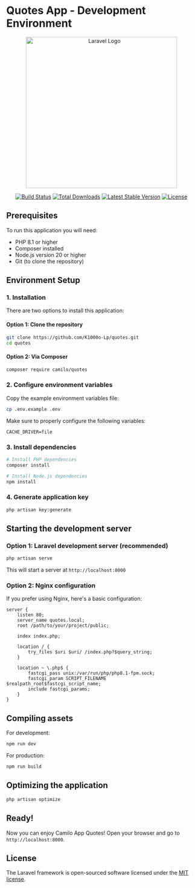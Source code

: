 # Quotes App - Development Environment

<p align="center">
<a href="https://laravel.com"><img src="https://raw.githubusercontent.com/laravel/art/master/logo-lockup/5%20SVG/2%20CMYK/1%20Full%20Color/laravel-logolockup-cmyk-red.svg" width="400" alt="Laravel Logo"></a>
</p>

<p align="center">
<a href="https://github.com/laravel/framework/actions"><img src="https://github.com/laravel/framework/workflows/tests/badge.svg" alt="Build Status"></a>
<a href="https://packagist.org/packages/laravel/framework"><img src="https://img.shields.io/packagist/dt/laravel/framework" alt="Total Downloads"></a>
<a href="https://packagist.org/packages/laravel/framework"><img src="https://img.shields.io/packagist/v/laravel/framework" alt="Latest Stable Version"></a>
<a href="https://packagist.org/packages/laravel/framework"><img src="https://img.shields.io/packagist/l/laravel/framework" alt="License"></a>
</p>

## Prerequisites

To run this application you will need:

- PHP 8.1 or higher
- Composer installed
- Node.js version 20 or higher
- Git (to clone the repository)

## Environment Setup

### 1. Installation

There are two options to install this application:

#### Option 1: Clone the repository

```bash
git clone https://github.com/K1000o-Lp/quotes.git
cd quotes
```

#### Option 2: Via Composer

```bash
composer require camilo/quotes
```

### 2. Configure environment variables

Copy the example environment variables file:

```bash
cp .env.example .env
```

Make sure to properly configure the following variables:

```
CACHE_DRIVER=file
```

### 3. Install dependencies

```bash
# Install PHP dependencies
composer install

# Install Node.js dependencies
npm install
```

### 4. Generate application key

```bash
php artisan key:generate
```

## Starting the development server

### Option 1: Laravel development server (recommended)

```bash
php artisan serve
```

This will start a server at `http://localhost:8000`

### Option 2: Nginx configuration

If you prefer using Nginx, here's a basic configuration:

```nginx
server {
    listen 80;
    server_name quotes.local;
    root /path/to/your/project/public;

    index index.php;

    location / {
        try_files $uri $uri/ /index.php?$query_string;
    }

    location ~ \.php$ {
        fastcgi_pass unix:/var/run/php/php8.1-fpm.sock;
        fastcgi_param SCRIPT_FILENAME $realpath_root$fastcgi_script_name;
        include fastcgi_params;
    }
}
```

## Compiling assets

For development:

```bash
npm run dev
```

For production:

```bash
npm run build
```

## Optimizing the application

```bash
php artisan optimize
```

## Ready!

Now you can enjoy Camilo App Quotes! Open your browser and go to `http://localhost:8000`.

## License

The Laravel framework is open-sourced software licensed under the [MIT license](https://opensource.org/licenses/MIT).
